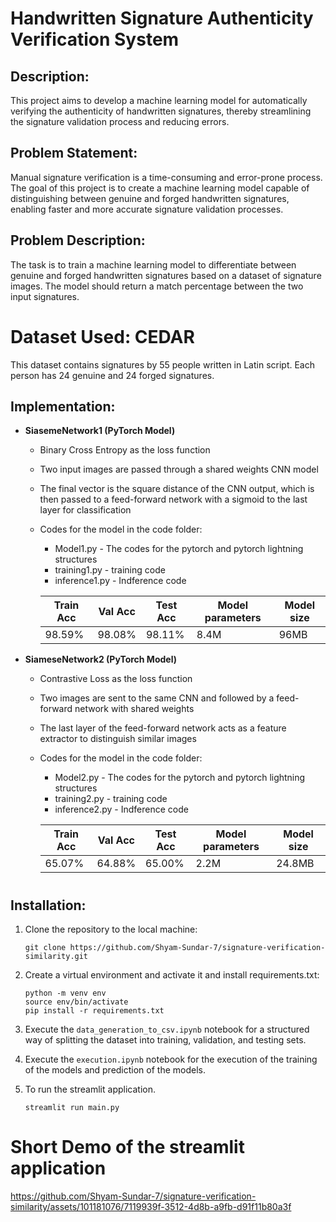 # Handwritten Signature Authenticity Verification System

## Description:
This project aims to develop a machine learning model for automatically verifying the authenticity of handwritten signatures, thereby streamlining the signature validation process and reducing errors.

## Problem Statement:
Manual signature verification is a time-consuming and error-prone process. The goal of this project is to create a machine learning model capable of distinguishing between genuine and forged handwritten signatures, enabling faster and more accurate signature validation processes.

## Problem Description:
The task is to train a machine learning model to differentiate between genuine and forged handwritten signatures based on a dataset of signature images. The model should return a match percentage between the two input signatures.

# Dataset Used: CEDAR
This dataset contains signatures by 55 people written in Latin script. Each person has 24 genuine and 24 forged signatures.

## Implementation:
- **SiasemeNetwork1 (PyTorch Model)**
  - Binary Cross Entropy as the loss function
  - Two input images are passed through a shared weights CNN model
  - The final vector is the square distance of the CNN output, which is then passed to a feed-forward network with a sigmoid to the last layer for classification
  - Codes for the model in the code folder:
    - Model1.py - The codes for the pytorch and pytorch lightning structures
    - training1.py - training code
    - inference1.py - Indference code

    | Train Acc | Val Acc | Test Acc | Model parameters | Model size |
    |---|---|---|---|---|
    | 98.59%  | 98.08%  | 98.11%  | 8.4M | 96MB|
 


- **SiameseNetwork2 (PyTorch Model)**
  - Contrastive Loss as the loss function
  - Two images are sent to the same CNN and followed by a feed-forward network with shared weights
  - The last layer of the feed-forward network acts as a feature extractor to distinguish similar images
  - Codes for the model in the code folder:
    - Model2.py - The codes for the pytorch and pytorch lightning structures
    - training2.py - training code
    - inference2.py - Indference code
    
    | Train Acc | Val Acc | Test Acc | Model parameters | Model size |
    |---|---|---|---|---|
     65.07%  | 64.88%  | 65.00%  | 2.2M | 24.8MB |

# 


## Installation:

1. Clone the repository to the local machine: 
    ``` 
    git clone https://github.com/Shyam-Sundar-7/signature-verification-similarity.git
    ```

2. Create a virtual environment and activate it and install requirements.txt:
    ```
    python -m venv env
    source env/bin/activate
    pip install -r requirements.txt
    ```


3. Execute the `data_generation_to_csv.ipynb` notebook for a structured way of splitting the dataset into training, validation, and testing sets.

4. Execute the `execution.ipynb` notebook for the execution of the training of the models and prediction of the models.

5. To run the streamlit application.
    ```
    streamlit run main.py
    ```

# Short Demo of the streamlit application


https://github.com/Shyam-Sundar-7/signature-verification-similarity/assets/101181076/7119939f-3512-4d8b-a9fb-d91f11b80a3f

